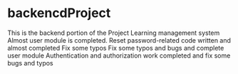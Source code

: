 # backencdProject
This is the backend portion of the Project Learning management system
Almost user module is completed.
Reset password-related code written and almost completed
Fix some typos
Fix some typos and bugs and complete user module
Authentication and authorization work completed and fix some bugs and typos
